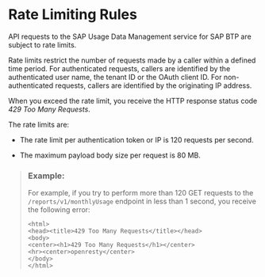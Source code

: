 <!-- loio8d578be04f034efdbd563635a0bfa8f8 -->

# Rate Limiting Rules

API requests to the SAP Usage Data Management service for SAP BTP are subject to rate limits.

Rate limits restrict the number of requests made by a caller within a defined time period. For authenticated requests, callers are identified by the authenticated user name, the tenant ID or the OAuth client ID. For non-authenticated requests, callers are identified by the originating IP address.

When you exceed the rate limit, you receive the HTTP response status code *429 Too Many Requests*.

The rate limits are:

-   The rate limit per authentication token or IP is 120 requests per second.

-   The maximum payload body size per request is 80 MB.


> ### Example:  
> For example, if you try to perform more than 120 GET requests to the `/reports/v1/monthlyUsage` endpoint in less than 1 second, you receive the following error:
> 
> ```
> <html>
> <head><title>429 Too Many Requests</title></head>
> <body>
> <center><h1>429 Too Many Requests</h1></center>
> <hr><center>openresty</center>
> </body>
> </html>
> 
> ```

